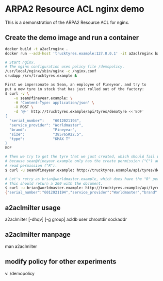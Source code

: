 # ARPA2 Resource ACL nginx demo

This is a demonstration of the ARPA2 Resource ACL for nginx.

## Create the demo image and run a container
```sh
docker build -t a2aclrnginx .
docker run --add-host 'trucktyres.example:127.0.0.1' -it a2aclrnginx bash
```

```sh
# Start nginx.
# The nginx configuration uses policy file /demopolicy.
/usr/local/nginx/sbin/nginx -c /nginx.conf
crudapp /srv/trucktyres.example &

First we impersonate as Sean, an employee of Fineyear, and try to
put a new tyre in stock that has just rolled out of the factory:
$ curl -v \
    -u sean@fineyear.example: \
    -H 'Content-Type: application/json' \
    -X POST \
    -d '@-' http://trucktyres.example/api/tyres/demotyre <<'EOF'
{
  "serial_number":    "6012021194",
  "service_provider": "Worldmaster",
  "brand":            "Fineyear",
  "size":             "385/65R22.5",
  "type":             "KMAX T"
}
EOF

# Then we try to get the tyre that we just created, which should fail with a 403
# because sean@fineyear.example only has the create permission ("C") and not the
# read permission ("R").
$ curl -u sean@fineyear.example: http://trucktyres.example/api/tyres/demotyre

# Let's retry as brian@worldmaster.example, which does have the "R" permission.
# This should return a 200 with the document.
$ curl -u brian@worldmaster.example: http://trucktyres.example/api/tyres/demotyre
{"serial_number":"6012021194","service_provider":"Worldmaster","brand":"Fineyear","size":"385/65R22.5","type":"KMAX T"}
```

## a2aclmilter usage
a2aclmilter [-dhqv] [-g group] acldb user chrootdir sockaddr

## a2aclmilter manpage
man a2aclmilter

## modify policy for other experiments
vi /demopolicy

[demopolicy]: ./demopolicy
